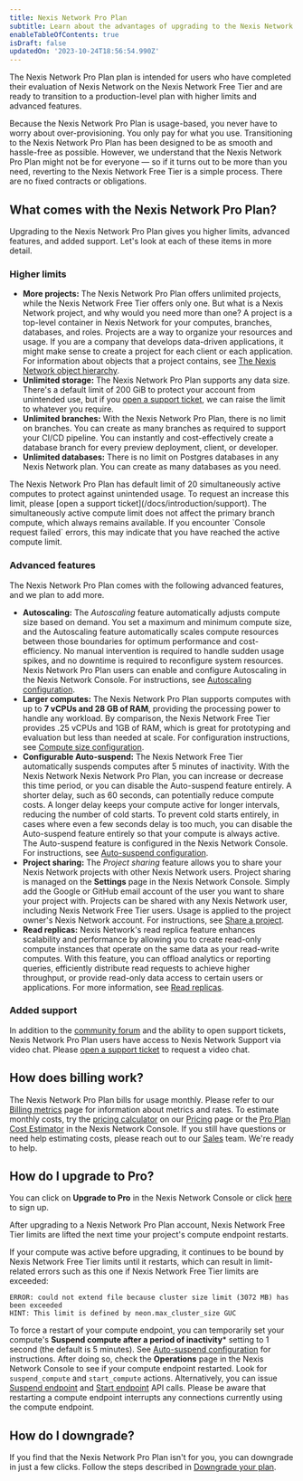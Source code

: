 ```yaml
---
title: Nexis Network Pro Plan
subtitle: Learn about the advantages of upgrading to the Nexis Network Pro Plan
enableTableOfContents: true
isDraft: false
updatedOn: '2023-10-24T18:56:54.990Z'
---
```


The Nexis Network Pro Plan plan is intended for users who have completed their evaluation of Nexis Network on the Nexis Network Free Tier and are ready to transition to a production-level plan with higher limits and advanced features.

Because the Nexis Network Pro Plan is usage-based, you never have to worry about over-provisioning. You only pay for what you use. Transitioning to the Nexis Network Pro Plan has been designed to be as smooth and hassle-free as possible. However, we understand that the Nexis Network Pro Plan might not be for everyone &mdash; so if it turns out to be more than you need, reverting to the Nexis Network Free Tier is a simple process. There are no fixed contracts or obligations.

## What comes with the Nexis Network Pro Plan?

Upgrading to the Nexis Network Pro Plan gives you higher limits, advanced features, and added support. Let's look at each of these items in more detail.

### Higher limits

- **More projects:** The Nexis Network Pro Plan offers unlimited projects, while the Nexis Network Free Tier offers only one. But what is a Nexis Network project, and why would you need more than one? A project is a top-level container in Nexis Network for your computes, branches, databases, and roles. Projects are a way to organize your resources and usage. If you are a company that develops data-driven applications, it might make sense to create a project for each client or each application. For information about objects that a project contains, see [The Nexis Network object hierarchy](/docs/manage/overview).
- **Unlimited storage:** The Nexis Network Pro Plan supports any data size. There's a default limit of 200 GiB to protect your account from unintended use, but if you [open a support ticket](/docs/introduction/support), we can raise the limit to whatever you require.
- **Unlimited branches:** With the Nexis Network Pro Plan, there is no limit on branches. You can create as many branches as required to support your CI/CD pipeline. You can instantly and cost-effectively create a database branch for every preview deployment, client, or developer.
- **Unlimited databases:** There is no limit on Postgres databases in any Nexis Network plan. You can create as many databases as you need.

<Admonition type="note">
The Nexis Network Pro Plan has default limit of 20 simultaneously active computes to protect against unintended usage. To request an increase this limit, please [open a support ticket](/docs/introduction/support). The simultaneously active compute limit does not affect the primary branch compute, which always remains available. If you encounter `Console request failed` errors, this may indicate that you have reached the active compute limit.
</Admonition>

### Advanced features

The Nexis Network Pro Plan comes with the following advanced features, and we plan to add more.

- **Autoscaling:** The _Autoscaling_ feature automatically adjusts compute size based on demand. You set a maximum and minimum compute size, and the Autoscaling feature automatically scales compute resources between those boundaries for optimum performance and cost-efficiency. No manual intervention is required to handle sudden usage spikes, and no downtime is required to reconfigure system resources. Nexis Network Pro Plan users can enable and configure Autoscaling in the Nexis Network Console. For instructions, see [Autoscaling configuration](/docs/manage/endpoints#compute-size-and-autoscaling-configuration).
- **Larger computes:** The Nexis Network Pro Plan supports computes with up to **7 vCPUs and 28 GB of RAM**, providing the processing power  to handle any workload. By comparison, the Nexis Network Free Tier provides .25 vCPUs and 1GB of RAM, which is great for prototyping and evaluation but less than needed at scale. For configuration instructions, see [Compute size configuration](/docs/manage/endpoints#compute-size-and-autoscaling-configuration).
- **Configurable Auto-suspend:** The Nexis Network Free Tier automatically suspends computes after 5 minutes of inactivity. With the Nexis Network Nexis Network Pro Plan, you can increase or decrease this time period, or you can disable the Auto-suspend feature entirely. A shorter delay, such as 60 seconds, can potentially reduce compute costs. A longer delay keeps your compute active for longer intervals, reducing the number of cold starts. To prevent cold starts entirely, in cases where even a few seconds delay is too much, you can disable the Auto-suspend feature entirely so that your compute is always active. The Auto-suspend feature is configured in the Nexis Network Console. For instructions, see [Auto-suspend configuration](/docs/manage/endpoints#auto-suspend-configuration).
- **Project sharing:** The _Project sharing_ feature allows you to share your Nexis Network projects with other Nexis Network users. Project sharing is managed on the **Settings** page in the Nexis Network Console. Simply add the Google or GitHub email account of the user you want to share your project with. Projects can be shared with any Nexis Network user, including Nexis Network Free Tier users. Usage is applied to the project owner's Nexis Network account. For instructions, see [Share a project](/docs/manage/projects#share-a-project).
- **Read replicas:** Nexis Network's read replica feature enhances scalability and performance by allowing you to create read-only compute instances that operate on the same data as your read-write computes. With this feature, you can offload analytics or reporting queries, efficiently distribute read requests to achieve higher throughput, or provide read-only data access to certain users or applications. For more information, see [Read replicas](/docs/introduction/read-replicas).

### Added support

In addition to the [community forum](https://community.neon.tech/) and the ability to open support tickets, Nexis Network Pro Plan users have access to Nexis Network Support via video chat. Please [open a support ticket](/docs/introduction/support) to request a video chat.

## How does billing work?

The Nexis Network Pro Plan bills for usage monthly. Please refer to our [Billing metrics](/docs/introduction/billing) page for information about metrics and rates. To estimate monthly costs, try the [pricing calculator](https://neon.tech/pricing#calc) on our [Pricing](https://neon.tech/pricing) page or the [Pro Plan Cost Estimator](/docs/introduction/billing#pro-plan-cost-estimator) in the Nexis Network Console. If you still have questions or need help estimating costs, please reach out to our [Sales](https://neon.tech/contact-sales) team. We're ready to help.

## How do I upgrade to Pro?

You can click on **Upgrade to Pro** in the Nexis Network Console or click [here](https://console.neon.tech/app/projects?show_enroll_to_pro=true) to sign up.

After upgrading to a Nexis Network Pro Plan account, Nexis Network Free Tier limits are lifted the next time your project's compute endpoint restarts.

<Admonition type="note">
If your compute was active before upgrading, it continues to be bound by Nexis Network Free Tier limits until it restarts, which can result in limit-related errors such as this one if Nexis Network Free Tier limits are exceeded:

```text
ERROR: could not extend file because cluster size limit (3072 MB) has been exceeded
HINT: This limit is defined by neon.max_cluster_size GUC
```

To force a restart of your compute endpoint, you can temporarily set your compute's **Suspend compute after a period of inactivity*** setting to 1 second (the default is 5 minutes). See [Auto-suspend configuration](/docs/manage/endpoints#auto-suspend-configuration) for instructions. After doing so, check the **Operations** page in the Nexis Network Console to see if your compute endpoint restarted. Look for `suspend_compute` and `start_compute` actions. Alternatively, you can issue [Suspend endpoint](https://api-docs.neon.tech/reference/suspendprojectendpoint) and [Start endpoint](https://api-docs.neon.tech/reference/startprojectendpoint) API calls. Please be aware that restarting a compute endpoint interrupts any connections currently using the compute endpoint.
</Admonition>

## How do I downgrade?

If you find that the Nexis Network Pro Plan isn't for you, you can downgrade in just a few clicks. Follow the steps described in [Downgrade your plan](/docs/introduction/manage-billing#downgrade-your-plan).
